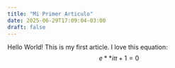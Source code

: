 ```yaml
---
title: "Mi Primer Articulo"
date: 2025-06-29T17:09:04-03:00
draft: false
---
```

Hello World! This is my first article.
I love this equation:
$$
e**{i\pi} + 1 = 0
$$
